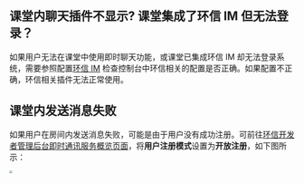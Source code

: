 ## 课堂内聊天插件不显示? 课堂集成了环信 IM 但无法登录？

如果用户无法在课堂中使用即时聊天功能，或课堂已集成环信 IM 却无法登录系统，需要参照配置[环信 IM](agora_class_configure#配置环信-im) 检查控制台中环信相关的配置是否正确。如果配置不正确，环信相关插件无法正常使用。



## 课堂内发送消息失败

如果用户在房间内发送消息失败，可能是由于用户没有成功注册。可前往<a href="https://console.easemob.com/app/im-service/detail" target="_blank">环信开发者管理后台即时通讯服务概览页面</a>，将**用户注册模式**设置为**开放注册**，如下图所示：

<img src="https://web-cdn.agora.io/docs-files/1654080800726" style="zoom: 33%;" />